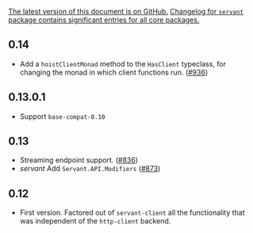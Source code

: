 [The latest version of this document is on GitHub.](https://github.com/haskell-servant/servant/blob/master/servant-client-core/CHANGELOG.md)
[Changelog for `servant` package contains significant entries for all core packages.](https://github.com/haskell-servant/servant/blob/master/servant/CHANGELOG.md)

0.14
----

- Add a `hoistClientMonad` method to the `HasClient` typeclass, for
  changing the monad in which client functions run.
  ([#936](https://github.com/haskell-servant/servant/pull/936))

0.13.0.1
--------

- Support `base-compat-0.10`

0.13
----

- Streaming endpoint support.
  ([#836](https://github.com/haskell-servant/servant/pull/836))
- *servant* Add `Servant.API.Modifiers`
  ([#873](https://github.com/haskell-servant/servant/pull/873))

0.12
----

- First version. Factored out of `servant-client` all the functionality that was
  independent of the `http-client` backend.
